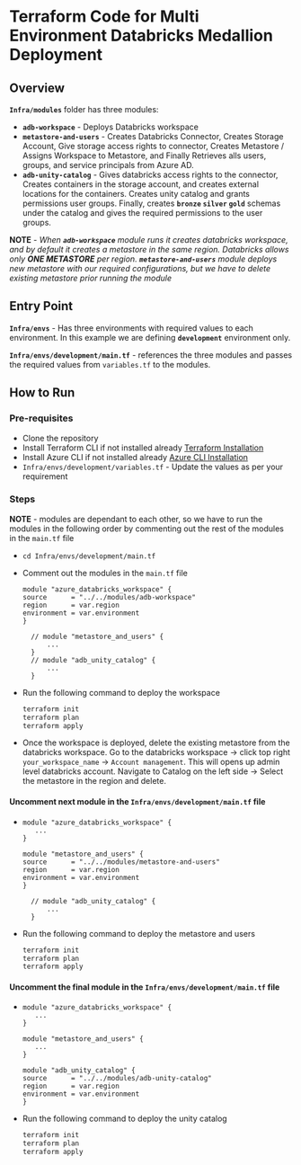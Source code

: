 # Terraform Code for Multi Environment Databricks Medallion Deployment

## Overview

**`Infra/modules`** folder has three modules:
- **`adb-workspace`** - Deploys Databricks workspace
- **`metastore-and-users`** - Creates Databricks Connector, Creates Storage Account, Give storage access rights to connector, Creates Metastore / Assigns Workspace to Metastore, and Finally Retrieves alls users, groups, and service principals from Azure AD.
- **`adb-unity-catalog`** - Gives databricks access rights to the connector, Creates containers in the storage account, and creates external locations for the containers. Creates unity catalog and grants permissions user groups. Finally, creates **`bronze` `silver` `gold`** schemas under the catalog and gives the required permissions to the user groups.

**NOTE** - *When **`adb-workspace`** module runs it creates databricks workspace, and by default it creates a metastore in the same region. Databricks allows only **ONE METASTORE** per region. **`metastore-and-users`** module deploys new metastore with our required configurations, but we have to delete existing metastore prior running the module*

## Entry Point

**`Infra/envs`** - Has three environments with required values to each environment. In this example we are defining **`development`** environment only.

**`Infra/envs/development/main.tf`** - references the three modules and passes the required values from `variables.tf` to the modules.

## How to Run

### Pre-requisites
- Clone the repository
- Install Terraform CLI if not installed already [Terraform Installation](https://learn.hashicorp.com/tutorials/terraform/install-cli)
- Install Azure CLI if not installed already [Azure CLI Installation](https://docs.microsoft.com/en-us/cli/azure/install-azure-cli)
- `Infra/envs/development/variables.tf` - Update the values as per your requirement

### Steps

**NOTE** - modules are dependant to each other, so we have to run the modules in the following order by commenting out the rest of the modules in the `main.tf` file

- `cd Infra/envs/development/main.tf`
- Comment out the modules in the `main.tf` file
  ```hcl
  module "azure_databricks_workspace" {
  source      = "../../modules/adb-workspace"
  region      = var.region
  environment = var.environment
  }

    // module "metastore_and_users" {
        ...
    }
    // module "adb_unity_catalog" {
        ...
    }
    ```

- Run the following command to deploy the workspace
    ```bash
    terraform init
    terraform plan
    terraform apply
    ```

- Once the workspace is deployed, delete the existing metastore from the databricks workspace. Go to the databricks workspace -> click top right `your_workspace_name` -> `Account management`. This will opens up admin level databricks account. Navigate to Catalog on the left side -> Select the metastore in the region and delete.


#### Uncomment next module in the `Infra/envs/development/main.tf` file
- 
  ```hcl
  module "azure_databricks_workspace" {
     ...
  }

  module "metastore_and_users" {
  source      = "../../modules/metastore-and-users"
  region      = var.region
  environment = var.environment
  }

    // module "adb_unity_catalog" {
        ...
    }
    ```

- Run the following command to deploy the metastore and users
    ```bash
    terraform init
    terraform plan
    terraform apply
    ```

#### Uncomment the final module in the `Infra/envs/development/main.tf` file

- 
  ```hcl
  module "azure_databricks_workspace" {
     ...
  }

  module "metastore_and_users" {
     ...
  }

  module "adb_unity_catalog" {
  source      = "../../modules/adb-unity-catalog"
  region      = var.region
  environment = var.environment
  }
  ```

- Run the following command to deploy the unity catalog
    ```bash
    terraform init
    terraform plan
    terraform apply
    ```
